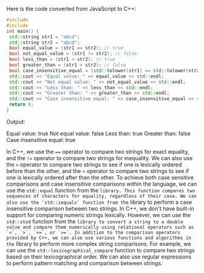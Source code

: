 Here is the code converted from JavaScript to C++:
```cpp
#include 
#include 
int main() {
 std::string str1 = "abcd";
 std::string str2 = "abcd";
 bool equal_value = (str1 == str2); // true
 bool not_equal_value = (str1 != str2); // false
 bool less_than = (str1 < str2); // true
 bool greater_than = (str1 > str2); // false
 bool case_insensitive_equal = (std::tolower(str1) == std::tolower(str2)); // true
 std::cout << "Equal value: " << equal_value << std::endl;
 std::cout << "Not equal value: " << not_equal_value << std::endl;
 std::cout << "Less than: " << less_than << std::endl;
 std::cout << "Greater than: " << greater_than << std::endl;
 std::cout << "Case insensitive equal: " << case_insensitive_equal << std::endl;
 return 0;
}
```
Output:

Equal value: true
Not equal value: false
Less than: true
Greater than: false
Case insensitive equal: true

In C++, we use the `==` operator to compare two strings for exact equality, and the `!=` operator to compare two strings for inequality. We can also use the `<` operator to compare two strings to see if one is lexically ordered before than the other, and the `>` operator to compare two strings to see if one is lexically ordered after than the other.
To achieve both case sensitive comparisons and case insensitive comparisons within the language, we can use the `std::equal` function from the `` library. This function compares two sequences of characters for equality, regardless of their case. We can also use the `std::iequals` function from the `` library to perform a case insensitive comparison between two strings.
In C++, we don't have built-in support for comparing numeric strings lexically. However, we can use the `std::stod` function from the `` library to convert a string to a double value and compare them numerically using relational operators such as `<`, `>`, `<=`, or `>=`.
In addition to the comparison operators provided by C++, we can also use various functions and algorithms in the `` library to perform more complex string comparisons. For example, we can use the `std::lexicographical_compare` function to compare two strings based on their lexicographical order. We can also use regular expressions to perform pattern matching and comparison between strings.


